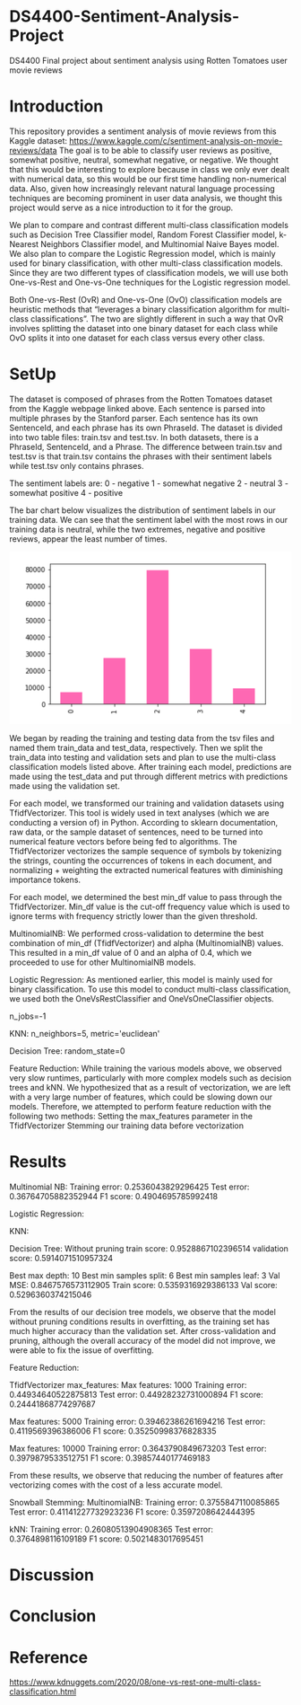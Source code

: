 # DS4400-Sentiment-Analysis-Project
DS4400 Final project about sentiment analysis using Rotten Tomatoes user movie reviews
# Introduction 
This repository provides a sentiment analysis of movie reviews from this Kaggle dataset: https://www.kaggle.com/c/sentiment-analysis-on-movie-reviews/data
The goal is to be able to classify user reviews as positive, somewhat positive, neutral, somewhat negative, or negative. We thought that this would be interesting to explore because in class we only ever dealt with numerical data, so this would be our first time handling non-numerical data. Also, given how increasingly relevant natural language processing techniques are becoming prominent in user data analysis, we thought this project would serve as a nice introduction to it for the group. 

We plan to compare and contrast different multi-class classification models such as Decision Tree Classifier model, Random Forest Classifier model, k-Nearest Neighbors Classifier model, and Multinomial Naive Bayes model. We also plan to compare the Logistic Regression model, which is mainly used for binary classification, with other multi-class classification models. Since they are two different types of classification models, we will use both One-vs-Rest and One-vs-One techniques for the Logistic regression model. 

Both One-vs-Rest (OvR) and One-vs-One (OvO) classification models are heuristic methods that “leverages a binary classification algorithm for multi-class classifications”. The two are slightly different in such a way that OvR involves splitting the dataset into one binary dataset for each class while OvO splits it into one dataset for each class versus every other class. 

# SetUp 
The dataset is composed of phrases from the Rotten Tomatoes dataset from the Kaggle webpage linked above. Each sentence is parsed into multiple phrases by the Stanford parser. Each sentence has its own SentenceId, and each phrase has its own PhraseId. The dataset is divided into two table files: train.tsv and test.tsv. In both datasets, there is a PhraseId, SentenceId, and a Phrase. The difference between train.tsv and test.tsv is that train.tsv contains the phrases with their sentiment labels while test.tsv only contains phrases. 

The sentiment labels are: 
0 - negative 
1 - somewhat negative
2 - neutral
3 - somewhat positive
4 - positive

The bar chart below visualizes the distribution of sentiment labels in our training data. We can see that the sentiment label with the most rows in our training data is neutral, while the two extremes, negative and positive reviews, appear the least number of times.

![alt text](https://github.com/nerobero/DS4400-Sentiment-Analysis-Project/blob/main/data_distribution.png)

We began by reading the training and testing data from the tsv files and named them train_data and test_data, respectively. Then we split the train_data into testing and validation sets and plan to use the multi-class classification models listed above. After training each model, predictions are made using the test_data and put through different metrics with predictions made using the validation set. 

For each model, we transformed our training and validation datasets using TfidfVectorizer. This tool is widely used in text analyses (which we are conducting a version of) in Python. According to sklearn documentation, raw data, or the sample dataset of sentences, need to be turned into numerical feature vectors before being fed to algorithms. The TfidfVectorizer vectorizes the sample sequence of symbols by tokenizing the strings, counting the occurrences of tokens in each document, and normalizing + weighting the extracted numerical features with diminishing importance tokens. 

For each model, we determined the best min_df value to pass through the TfidfVectorizer. Min_df value is the cut-off frequency value which is used to ignore terms with frequency strictly lower than the given threshold. 


MultinomialNB:
We performed cross-validation to determine the best combination of min_df (TfidfVectorizer) and alpha (MultinomialNB) values. This resulted in a min_df value of 0 and an alpha of 0.4, which we proceeded to use for other MultinomialNB models.


Logistic Regression:
As mentioned earlier, this model is mainly used for binary classification. To use this model to conduct multi-class classification, we used both the OneVsRestClassifier and OneVsOneClassifier objects. 

n_jobs=-1

KNN: 
n_neighbors=5, metric='euclidean'

Decision Tree: 
random_state=0


Feature Reduction:
While training the various models above, we observed very slow runtimes, particularly with more complex models such as decision trees and kNN. We hypothesized that as a result of vectorization, we are left with a very large number of features, which could be slowing down our models. Therefore, we attempted to perform feature reduction with the following two methods:
Setting the max_features parameter in the TfidfVectorizer
Stemming our training data before vectorization

# Results 

Multinomial NB: 
Training error: 0.2536043829296425
Test error: 0.36764705882352944
F1 score: 0.4904695785992418


Logistic Regression:

KNN: 

Decision Tree: 
Without pruning 
train score: 0.9528867102396514
validation score: 0.5914071510957324

Best max depth: 10
Best min samples split: 6
Best min samples leaf: 3
Val MSE: 0.8467576573112905
Train score: 0.5359316929386133
Val score: 0.5296360374215046

From the results of our decision tree models, we observe that the model without pruning conditions results in overfitting, as the training set has much higher accuracy than the validation set. After cross-validation and pruning, although the overall accuracy of the model did not improve, we were able to fix the issue of overfitting.

Feature Reduction:

TfidfVectorizer max_features:
Max features: 1000
Training error: 0.44934640522875813
Test error: 0.44928232731000894
F1 score: 0.24441868774297687

Max features: 5000
Training error: 0.39462386261694216
Test error: 0.4119569396386006
F1 score: 0.35250998376828335

Max features: 10000
Training error: 0.3643790849673203
Test error: 0.3979879533512751
F1 score: 0.39857440177469183

From these results, we observe that reducing the number of features after vectorizing comes with the cost of a less accurate model.

Snowball Stemming:
MultinomialNB:
Training error: 0.3755847110085865
Test error: 0.41141227732923236
F1 score: 0.3597208642444395

kNN:
Training error: 0.26080513904908365
Test error: 0.3764898116109189
F1 score: 0.5021483017695451


# Discussion 

# Conclusion 
# Reference 

https://www.kdnuggets.com/2020/08/one-vs-rest-one-multi-class-classification.html 
